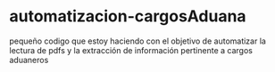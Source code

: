 # automatizacion-cargosAduana
pequeño codigo que estoy haciendo con el objetivo de automatizar la lectura de pdfs y la extracción de información pertinente a cargos aduaneros
